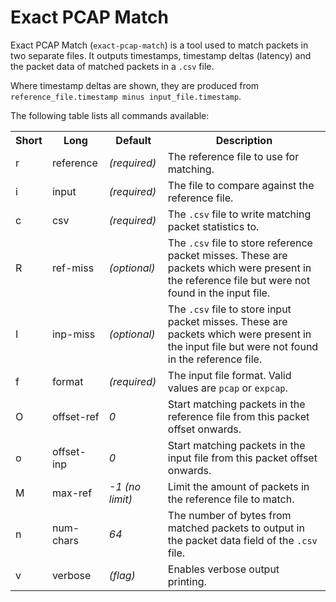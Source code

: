 # Exact PCAP Match

Exact PCAP Match (`exact-pcap-match`) is a tool used to match packets in two separate files.
It outputs timestamps, timestamp deltas (latency) and the packet data of matched packets in a `.csv` file.

Where timestamp deltas are shown, they are produced from `reference_file.timestamp minus input_file.timestamp`.

The following table lists all commands available:

<table>
  <tr>
    <th>Short</th>
    <th>Long</th>
    <th>Default</th>
    <th>Description</th>
  </tr>
  <tr>
    <td>r</td>
    <td>reference</td>
    <td><em>(required)</em></td>
    <td>
	  The reference file to use for matching.
    </td>
  </tr>
  <tr>
    <td>i</td>
    <td>input</td>
    <td><em>(required)</em></td>
    <td>
      The file to compare against the reference file.
    </td>
  </tr>
  <tr>
    <td>c</td>
    <td>csv</td>
    <td><em>(required)</em></td>
    <td>
      The <code>.csv</code> file to write matching packet statistics to.
    </td>
  </tr>
  <tr>
    <td>R</td>
    <td>ref-miss</td>
    <td><em>(optional)</em></td>
    <td>
	  The <code>.csv</code> file to store reference packet misses.
	  These are packets which were present in the reference file but were not found in the input file.
    </td>
  </tr>
  <tr>
    <td>I</td>
    <td>inp-miss</td>
    <td><em>(optional)</em></td>
    <td>
	  The <code>.csv</code> file to store input packet misses.
	  These are packets which were present in the input file but were not found in the reference file.
    </td>
  </tr>
  <tr>
    <td>f</td>
    <td>format</td>
    <td><em>(required)</em></td>
    <td>
      The input file format. Valid values are <code>pcap</code> or <code>expcap</code>.
    </td>
  </tr>
  <tr>
    <td>O</td>
    <td>offset-ref</td>
    <td><em>0</em></td>
    <td>
      Start matching packets in the reference file from this packet offset onwards.
    </td>
  </tr>
  <tr>
    <td>o</td>
    <td>offset-inp</td>
    <td><em>0</em></td>
    <td>
      Start matching packets in the input file from this packet offset onwards.
    </td>
  </t>
  <tr>
    <td>M</td>
    <td>max-ref</td>
    <td><em>-1 (no limit)</em></td>
    <td>
	  Limit the amount of packets in the reference file to match.
    </td>
  </t>
  <tr>
    <td>n</td>
    <td>num-chars</td>
    <td><em>64</em></td>
    <td>
      The number of bytes from matched packets to output in the packet data field of the <code>.csv</code> file.
    </td>
  </t>
  <tr>
    <td>v</td>
    <td>verbose</td>
    <td><em>(flag)</em></td>
    <td>
	  Enables verbose output printing.
    </td>
  </t>
</table>

